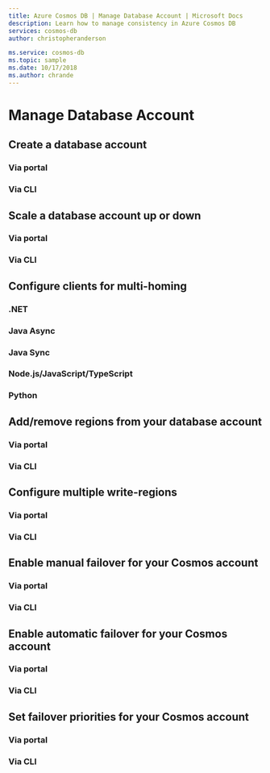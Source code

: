 ```yaml
---
title: Azure Cosmos DB | Manage Database Account | Microsoft Docs
description: Learn how to manage consistency in Azure Cosmos DB 
services: cosmos-db
author: christopheranderson

ms.service: cosmos-db
ms.topic: sample
ms.date: 10/17/2018
ms.author: chrande
---
```


# Manage Database Account

## Create a database account

### <a id="create-database-account-via-portal">Via portal</a>

### <a id="create-database-account-via-cli">Via CLI</a>

## Scale a database account up or down

### <a id="scale-database-account-via-portal">Via portal</a>

### <a id="scale-database-account-via-cli">Via CLI</a>

## Configure clients for multi-homing

### <a id="configure-clients-multi-homing-dotnet">.NET</a>

### <a id="configure-clients-multi-homing-java-async">Java Async</a>

### <a id="configure-clients-multi-homing-java-sync">Java Sync</a>

### <a id="configure-clients-multi-homing-javascript">Node.js/JavaScript/TypeScript</a>

### <a id="configure-clients-multi-homing-python">Python</a> 

## Add/remove regions from your database account

### <a id="add-remove-regions-via-portal">Via portal</a>

### <a id="add-remove-regions-via-cli">Via CLI</a>

## Configure multiple write-regions

### <a id="configure-multiple-write-regions-via-portal">Via portal</a>

### <a id="configure-multiple-write-regions-via-cli">Via CLI</a>

## Enable manual failover for your Cosmos account

### <a id="enable-manual-failover-via-portal">Via portal</a>

### <a id="enable-manual-failover-via-cli">Via CLI</a>

## Enable automatic failover for your Cosmos account

### <a id="enable-automatic-failover-via-portal">Via portal</a>

### <a id="enable-automatic-failover-via-cli">Via CLI</a>

## Set failover priorities for your Cosmos account

### <a id="set-failover-priorities-via-portal">Via portal</a>

### <a id="set-failover-priorities-via-cli">Via CLI</a>
